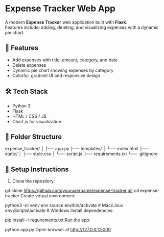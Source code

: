 # Expense Tracker Web App

A modern **Expense Tracker** web application built with **Flask**.  
Features include: adding, deleting, and visualizing expenses with a dynamic pie chart.

## 🌟 Features

- Add expenses with title, amount, category, and date
- Delete expenses
- Dynamic pie chart showing expenses by category
- Colorful, gradient UI and responsive design

## 🛠️ Tech Stack

- Python 3
- Flask
- HTML / CSS / JS
- Chart.js for visualization

## 📂 Folder Structure

expense_tracker/
│
├── app.py
├── templates/
│ └── index.html
├── static/
│ ├── style.css
│ └── script.js
├── requirements.txt
└── .gitignore



## 🚀 Setup Instructions

1. Clone the repository:


git clone https://github.com/yourusername/expense-tracker.git
cd expense-tracker
Create virtual environment:


python3 -m venv env
source env/bin/activate  # Mac/Linux
env\Scripts\activate     # Windows
Install dependencies:


pip install -r requirements.txt
Run the app:


python app.py
Open browser at http://127.0.0.1:5000
